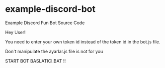 # example-discord-bot
Example Discord Fun Bot Source Code

Hey User!

You need to enter your own token id instead of the token id in the bot.js file.

Don't manipulate the ayarlar.js file is not for you

START BOT BASLATICI.BAT !!

